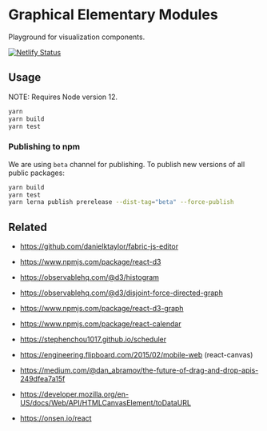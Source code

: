 # Graphical Elementary Modules

Playground for visualization components.

[![Netlify Status](https://api.netlify.com/api/v1/badges/41ea6a00-5167-472a-87fa-473758cc25f7/deploy-status)](https://app.netlify.com/sites/dxos-gem/deploys)


## Usage

NOTE: Requires Node version 12.

```bash
yarn
yarn build
yarn test
```


### Publishing to npm

We are using `beta` channel for publishing.
To publish new versions of all public packages:

```bash
yarn build
yarn test
yarn lerna publish prerelease --dist-tag="beta" --force-publish
```


## Related

- https://github.com/danielktaylor/fabric-js-editor

- https://www.npmjs.com/package/react-d3
- https://observablehq.com/@d3/histogram
- https://observablehq.com/@d3/disjoint-force-directed-graph
- https://www.npmjs.com/package/react-d3-graph
- https://www.npmjs.com/package/react-calendar
- https://stephenchou1017.github.io/scheduler
- https://engineering.flipboard.com/2015/02/mobile-web (react-canvas)
- https://medium.com/@dan_abramov/the-future-of-drag-and-drop-apis-249dfea7a15f
- https://developer.mozilla.org/en-US/docs/Web/API/HTMLCanvasElement/toDataURL
- https://onsen.io/react
